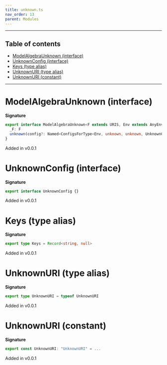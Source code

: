 ```yaml
---
title: unknown.ts
nav_order: 13
parent: Modules
---
```


---

<h2 class="text-delta">Table of contents</h2>

- [ModelAlgebraUnknown (interface)](#modelalgebraunknown-interface)
- [UnknownConfig (interface)](#unknownconfig-interface)
- [Keys (type alias)](#keys-type-alias)
- [UnknownURI (type alias)](#unknownuri-type-alias)
- [UnknownURI (constant)](#unknownuri-constant)

---

# ModelAlgebraUnknown (interface)

**Signature**

```ts
export interface ModelAlgebraUnknown<F extends URIS, Env extends AnyEnv> {
  _F: F
  unknown(config?: Named<ConfigsForType<Env, unknown, unknown, UnknownConfig>>): Kind<F, Env, unknown, unknown>
}
```

Added in v0.0.1

# UnknownConfig (interface)

**Signature**

```ts
export interface UnknownConfig {}
```

Added in v0.0.1

# Keys (type alias)

**Signature**

```ts
export type Keys = Record<string, null>
```

Added in v0.0.1

# UnknownURI (type alias)

**Signature**

```ts
export type UnknownURI = typeof UnknownURI
```

Added in v0.0.1

# UnknownURI (constant)

**Signature**

```ts
export const UnknownURI: "UnknownURI" = ...
```

Added in v0.0.1
